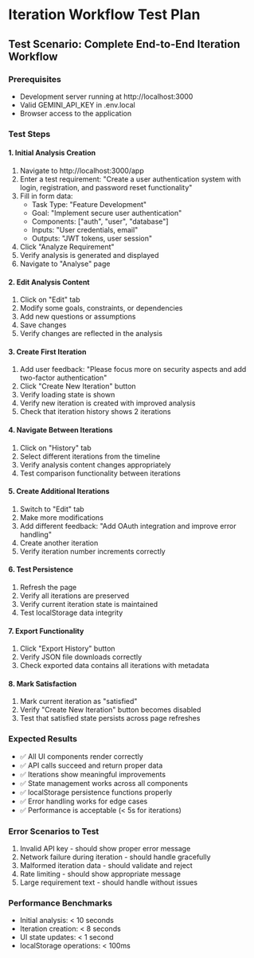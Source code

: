 # Iteration Workflow Test Plan

## Test Scenario: Complete End-to-End Iteration Workflow

### Prerequisites
- Development server running at http://localhost:3000
- Valid GEMINI_API_KEY in .env.local
- Browser access to the application

### Test Steps

#### 1. Initial Analysis Creation
1. Navigate to http://localhost:3000/app
2. Enter a test requirement: "Create a user authentication system with login, registration, and password reset functionality"
3. Fill in form data:
   - Task Type: "Feature Development"
   - Goal: "Implement secure user authentication"
   - Components: ["auth", "user", "database"]
   - Inputs: "User credentials, email"
   - Outputs: "JWT tokens, user session"
4. Click "Analyze Requirement"
5. Verify analysis is generated and displayed
6. Navigate to "Analyse" page

#### 2. Edit Analysis Content
1. Click on "Edit" tab
2. Modify some goals, constraints, or dependencies
3. Add new questions or assumptions
4. Save changes
5. Verify changes are reflected in the analysis

#### 3. Create First Iteration
1. Add user feedback: "Please focus more on security aspects and add two-factor authentication"
2. Click "Create New Iteration" button
3. Verify loading state is shown
4. Verify new iteration is created with improved analysis
5. Check that iteration history shows 2 iterations

#### 4. Navigate Between Iterations
1. Click on "History" tab
2. Select different iterations from the timeline
3. Verify analysis content changes appropriately
4. Test comparison functionality between iterations

#### 5. Create Additional Iterations
1. Switch to "Edit" tab
2. Make more modifications
3. Add different feedback: "Add OAuth integration and improve error handling"
4. Create another iteration
5. Verify iteration number increments correctly

#### 6. Test Persistence
1. Refresh the page
2. Verify all iterations are preserved
3. Verify current iteration state is maintained
4. Test localStorage data integrity

#### 7. Export Functionality
1. Click "Export History" button
2. Verify JSON file downloads correctly
3. Check exported data contains all iterations with metadata

#### 8. Mark Satisfaction
1. Mark current iteration as "satisfied"
2. Verify "Create New Iteration" button becomes disabled
3. Test that satisfied state persists across page refreshes

### Expected Results
- ✅ All UI components render correctly
- ✅ API calls succeed and return proper data
- ✅ Iterations show meaningful improvements
- ✅ State management works across all components
- ✅ localStorage persistence functions properly
- ✅ Error handling works for edge cases
- ✅ Performance is acceptable (< 5s for iterations)

### Error Scenarios to Test
1. Invalid API key - should show proper error message
2. Network failure during iteration - should handle gracefully
3. Malformed iteration data - should validate and reject
4. Rate limiting - should show appropriate message
5. Large requirement text - should handle without issues

### Performance Benchmarks
- Initial analysis: < 10 seconds
- Iteration creation: < 8 seconds
- UI state updates: < 1 second
- localStorage operations: < 100ms

